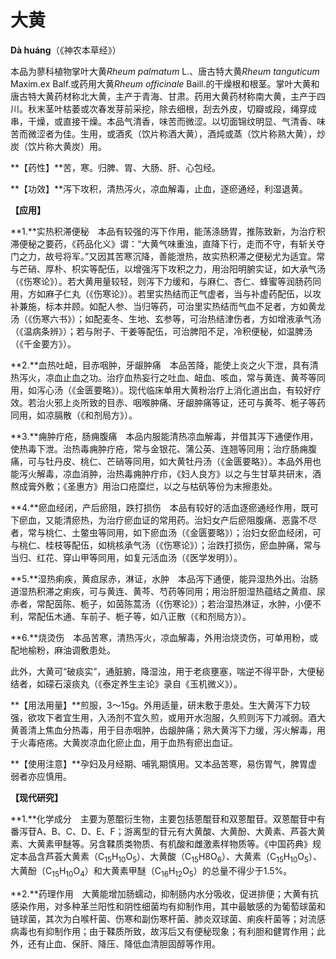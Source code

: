 # 大黄

**Dà huáng**（《神农本草经》）

本品为蓼科植物掌叶大黄*Rheum palmatum* L.、唐古特大黄*Rheum tanguticum* Maxim.ex Balf.或药用大黄*Rheum officinale* Baill.的干燥根和根茎。掌叶大黄和唐古特大黄药材称北大黄，主产于青海、甘肃。药用大黄药材称南大黄，主产于四川。秋末茎叶枯萎或次春发芽前采挖，除去细根，刮去外皮，切瓣或段，绳穿成串，干燥，或直接干燥。本品气清香，味苦而微涩。以切面锦纹明显、气清香、味苦而微涩者为佳。生用，或酒炙（饮片称酒大黄），酒炖或蒸（饮片称熟大黄），炒炭（饮片称大黄炭）用。

**【药性】**苦，寒。归脾、胃、大肠、肝、心包经。

**【功效】**泻下攻积，清热泻火，凉血解毒，止血，逐瘀通经，利湿退黄。

**【应用】**

**1.**实热积滞便秘　本品有较强的泻下作用，能荡涤肠胃，推陈致新，为治疗积滞便秘之要药，《药品化义》谓：“大黄气味重浊，直降下行，走而不守，有斩关夺门之力，故号将军。”又因其苦寒沉降，善能泄热，故实热积滞之便秘尤为适宜。常与芒硝、厚朴、枳实等配伍，以增强泻下攻积之力，用治阳明腑实证，如大承气汤（《伤寒论》）。若大黄用量较轻，则泻下力缓和，与麻仁、杏仁、蜂蜜等润肠药同用，方如麻子仁丸（《伤寒论》）。若里实热结而正气虚者，当与补虚药配伍，以攻补兼施，标本并顾。如配人参、当归等药，可治里实热结而气血不足者，方如黄龙汤（《伤寒六书》）；如配麦冬、生地、玄参等，可治热结津伤者，方如增液承气汤（《温病条辨》）；若与附子、干姜等配伍，可治脾阳不足，冷积便秘，如温脾汤（《千金要方》）。

**2.**血热吐衄，目赤咽肿，牙龈肿痛　本品苦降，能使上炎之火下泄，具有清热泻火，凉血止血之功。治疗血热妄行之吐血、衄血、咳血，常与黄连、黄芩等同用，如泻心汤（《金匮要略》）。现代临床单用大黄粉治疗上消化道出血，有较好疗效。若治火邪上炎所致的目赤、咽喉肿痛、牙龈肿痛等证，还可与黄芩、栀子等药同用，如凉膈散（《和剂局方》）。

**3.**痈肿疔疮，肠痈腹痛　本品内服能清热凉血解毒，并借其泻下通便作用，使热毒下泄。治热毒痈肿疔疮，常与金银花、蒲公英、连翘等同用；治疗肠痈腹痛，可与牡丹皮、桃仁、芒硝等同用，如大黄牡丹汤（《金匮要略》）。本品外用也能泻火解毒，凉血消肿，治热毒痈肿疔疖，《妇人良方》以之与生甘草共研末，酒熬成膏外敷；《圣惠方》用治口疮糜烂，以之与枯矾等份为末擦患处。

**4.**瘀血经闭，产后瘀阻，跌打损伤　本品有较好的活血逐瘀通经作用，既可下瘀血，又能清瘀热，为治疗瘀血证的常用药。治妇女产后瘀阻腹痛、恶露不尽者，常与桃仁、土鳖虫等同用，如下瘀血汤（《金匮要略》）；治妇女瘀血经闭，可与桃仁、桂枝等配伍，如桃核承气汤（《伤寒论》）；治跌打损伤，瘀血肿痛，常与当归、红花、穿山甲等同用，如复元活血汤（《医学发明》）。

**5.**湿热痢疾，黄疸尿赤，淋证，水肿　本品泻下通便，能异湿热外出。治肠道湿热积滞之痢疾，可与黄连、黄芩、芍药等同用；用治肝胆湿热蕴结之黄疸、尿赤者，常配茵陈、栀子，如茵陈蒿汤（《伤寒论》）；若治湿热淋证，水肿，小便不利，常配伍木通、车前子、栀子等，如八正散（《和剂局方》）。

**6.**烧烫伤　本品苦寒，清热泻火，凉血解毒，外用治烧烫伤，可单用粉，或配地榆粉，麻油调敷患处。

此外，大黄可“破痰实”，通脏腑，降湿浊，用于老痰壅塞，喘逆不得平卧，大便秘结者，如礞石滚痰丸（《泰定养生主论》录自《玉机微义》）。

**【用法用量】**煎服，3～15g。外用适量，研末敷于患处。生大黄泻下力较强，欲攻下者宜生用，入汤剂不宜久煎，或用开水泡服，久煎则泻下力减弱。酒大黄善清上焦血分热毒，用于目赤咽肿，齿龈肿痛；熟大黄泻下力缓，泻火解毒，用于火毒疮疡。大黄炭凉血化瘀止血，用于血热有瘀出血证。

**【使用注意】**孕妇及月经期、哺乳期慎用。又本品苦寒，易伤胃气，脾胃虚弱者亦应慎用。

**【现代研究】**

**1.**化学成分　主要为蒽醌衍生物，主要包括蒽醌苷和双蒽醌苷。双蒽醌苷中有番泻苷A、B、C、D、E、F；游离型的苷元有大黄酸、大黄酚、大黄素、芦荟大黄素、大黄素甲醚等。另含鞣质类物质、有机酸和雌激素样物质等。《中国药典》规定本品含芦荟大黄素（C<sub>15</sub>H<sub>10</sub>O<sub>5</sub>）、大黄酸（C<sub>15</sub>H8O<sub>6</sub>）、大黄素（C<sub>15</sub>H<sub>10</sub>O<sub>5</sub>）、大黄酚（C<sub>15</sub>H<sub>10</sub>O<sub>4</sub>）和大黄素甲醚（C<sub>16</sub>H<sub>12</sub>O<sub>5</sub>）的总量不得少于1.5%。

**2.**药理作用　大黄能增加肠蠕动，抑制肠内水分吸收，促进排便；大黄有抗感染作用，对多种革兰阳性和阴性细菌均有抑制作用，其中最敏感的为葡萄球菌和链球菌，其次为白喉杆菌、伤寒和副伤寒杆菌、肺炎双球菌、痢疾杆菌等；对流感病毒也有抑制作用；由于鞣质所致，故泻后又有便秘现象；有利胆和健胃作用；此外，还有止血、保肝、降压、降低血清胆固醇等作用。